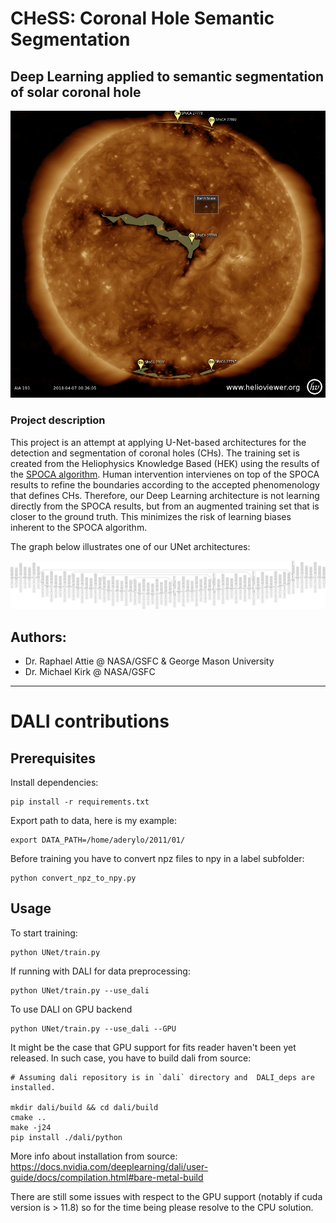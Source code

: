 # CHeSS: Coronal Hole Semantic Segmentation

## Deep Learning applied to semantic segmentation of solar coronal hole

![Coronal hole and Active Regions viewed by the HEK](images/2018_04_07_00_36_12_AIA_193.png)

### Project description

This project is an attempt at applying U-Net-based architectures for the detection and segmentation of coronal holes (CHs). 
The training set is created from the Heliophysics Knowledge Based (HEK) using the results of the [SPOCA algorithm](https://www.aanda.org/articles/aa/abs/2014/01/aa21243-13/aa21243-13.html).
Human intervention intervienes on top of the SPOCA results to refine the boundaries according to the accepted phenomenology that defines CHs. 
Therefore, our Deep Learning architecture is not learning directly from the SPOCA results, but from an augmented training set that is closer to the ground truth. 
This minimizes the risk of learning biases inherent to the SPOCA algorithm.

The graph below illustrates one of our UNet architectures: 

![UNet Graph](images/U-Net_graph_same.png)


## Authors: 
- Dr. Raphael Attie @ NASA/GSFC & George Mason University
- Dr. Michael Kirk @ NASA/GSFC

---
# DALI contributions
## Prerequisites  
Install dependencies: 
```
pip install -r requirements.txt
```

Export path to data, here is my example:
```
export DATA_PATH=/home/aderylo/2011/01/
```

Before training you have to convert npz files to npy in a label subfolder:
```
python convert_npz_to_npy.py
```

## Usage

To start training:
```
python UNet/train.py
```
If running with DALI for data preprocessing:
```
python UNet/train.py --use_dali
```
To use DALI on GPU backend
```
python UNet/train.py --use_dali --GPU
```

It might be the case that GPU support for fits reader haven't been yet released.
In such case, you have to build dali from source:
```
# Assuming dali repository is in `dali` directory and  DALI_deps are installed.

mkdir dali/build && cd dali/build
cmake ..
make -j24
pip install ./dali/python  
```
More info about installation from source:
https://docs.nvidia.com/deeplearning/dali/user-guide/docs/compilation.html#bare-metal-build

There are still some issues with respect to the GPU support (notably if cuda version is > 11.8) so for the time
being please resolve to the CPU solution.  